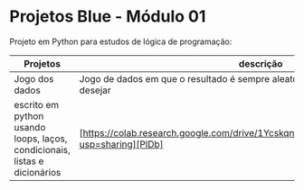 # Projetos Blue - Módulo 01

Projeto em Python para estudos de lógica de programação:

| Projetos | descrição |  Link|
| ------ | ------ | ------ |
| Jogo dos dados | Jogo de dados em que o resultado é sempre aleatório com quantos paticipantes desejar 
escrito em python usando loops, laços, condicionais, listas e dicionários | [https://colab.research.google.com/drive/1YcskqnQJ4PnmFckqF9vgGirqESPh8OFT?usp=sharing][PlDb] |
